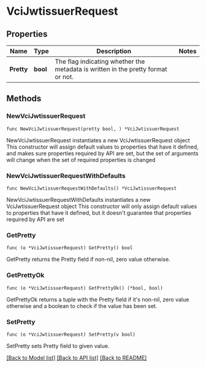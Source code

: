 # VciJwtissuerRequest

## Properties

Name | Type | Description | Notes
------------ | ------------- | ------------- | -------------
**Pretty** | **bool** | The flag indicating whether the metadata is written in the pretty format or not. | 

## Methods

### NewVciJwtissuerRequest

`func NewVciJwtissuerRequest(pretty bool, ) *VciJwtissuerRequest`

NewVciJwtissuerRequest instantiates a new VciJwtissuerRequest object
This constructor will assign default values to properties that have it defined,
and makes sure properties required by API are set, but the set of arguments
will change when the set of required properties is changed

### NewVciJwtissuerRequestWithDefaults

`func NewVciJwtissuerRequestWithDefaults() *VciJwtissuerRequest`

NewVciJwtissuerRequestWithDefaults instantiates a new VciJwtissuerRequest object
This constructor will only assign default values to properties that have it defined,
but it doesn't guarantee that properties required by API are set

### GetPretty

`func (o *VciJwtissuerRequest) GetPretty() bool`

GetPretty returns the Pretty field if non-nil, zero value otherwise.

### GetPrettyOk

`func (o *VciJwtissuerRequest) GetPrettyOk() (*bool, bool)`

GetPrettyOk returns a tuple with the Pretty field if it's non-nil, zero value otherwise
and a boolean to check if the value has been set.

### SetPretty

`func (o *VciJwtissuerRequest) SetPretty(v bool)`

SetPretty sets Pretty field to given value.



[[Back to Model list]](../README.md#documentation-for-models) [[Back to API list]](../README.md#documentation-for-api-endpoints) [[Back to README]](../README.md)


